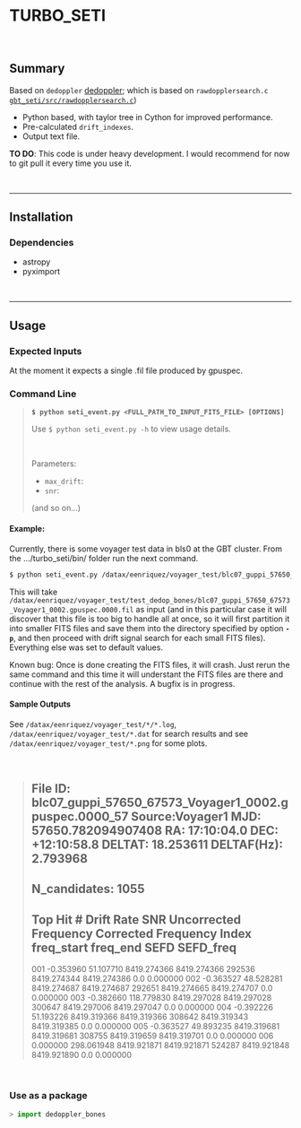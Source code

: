 TURBO_SETI
=============================

&nbsp;


## Summary

Based on `dedoppler` [dedoppler](http://github.com/cs150bf/gbt_seti/); which is based on  `rawdopplersearch.c`  [`gbt_seti/src/rawdopplersearch.c`](https://github.com/UCBerkeleySETI/gbt/rawdopplersearch.c))

- Python based, with taylor tree in Cython for improved performance.
- Pre-calculated `drift_indexes`.
- Output text file.

**TO DO**:
This code is under heavy development. I would recommend for now to git pull it every time you use it.

&nbsp;

-------------------

## Installation


### Dependencies

- astropy
- pyximport


&nbsp;

--------------------------

## Usage


### Expected Inputs

At the moment it expects a single .fil file produced by gpuspec.

### Command Line

> **`$ python seti_event.py <FULL_PATH_TO_INPUT_FITS_FILE> [OPTIONS]`**
>
> Use `$ python seti_event.py -h` to view usage details.
>
> &nbsp;
>
> Parameters:
> - `max_drift`:
> - `snr`:
>
> (and so on...)



#### Example:

Currently, there is some voyager test data in bls0 at the GBT cluster.
From the .../turbo_seti/bin/ folder run the next command.

```bash
$ python seti_event.py /datax/eenriquez/voyager_test/blc07_guppi_57650_67573_Voyager1_0002.gpuspec.0000.fil -p <your_test_folder> -M 2
```

This will take `/datax/eenriquez/voyager_test/test_dedop_bones/blc07_guppi_57650_67573_Voyager1_0002.gpuspec.0000.fil` as input (and in this particular case it will discover that this file is too big to handle all at once, so it will first partition it into smaller FITS files and save them into the directory specified by option **`-p`**, and then proceed with drift signal search for each small FITS files). Everything else was set to default values.

Known bug:
Once is done creating the FITS files, it will crash.
Just rerun the same command and this time it will understant the FITS files are there and continue with the rest of the analysis.
A bugfix is in progress.


#### Sample Outputs

See `/datax/eenriquez/voyager_test/*/*.log`, `/datax/eenriquez/voyager_test/*.dat` for search results and see `/datax/eenriquez/voyager_test/*.png` for some plots.

&nbsp;

> File ID: blc07_guppi_57650_67573_Voyager1_0002.gpuspec.0000_57
> Source:Voyager1 MJD: 57650.782094907408 RA:  17:10:04.0 DEC:  +12:10:58.8       DELTAT:  18.253611      DELTAF(Hz):   2.793968
> --------------------------
> N_candidates: 1055
> --------------------------
> Top Hit #       Drift Rate      SNR     Uncorrected Frequency   Corrected Frequency     Index   freq_start      freq_end        SEFD    SEFD_freq
> --------------------------
> 001      -0.353960       51.107710         8419.274366     8419.274366  292536     8419.274344     8419.274386  0.0           0.000000
> 002      -0.363527       48.528281         8419.274687     8419.274687  292651     8419.274665     8419.274707  0.0           0.000000
> 003      -0.382660      118.779830         8419.297028     8419.297028  300647     8419.297006     8419.297047  0.0           0.000000
> 004      -0.392226       51.193226         8419.319366     8419.319366  308642     8419.319343     8419.319385  0.0           0.000000
> 005      -0.363527       49.893235         8419.319681     8419.319681  308755     8419.319659     8419.319701  0.0           0.000000
> 006       0.000000      298.061948         8419.921871     8419.921871  524287     8419.921848     8419.921890  0.0           0.000000


&nbsp;


### Use as a package

```python
> import dedoppler_bones
```

&nbsp;
--------------------------

